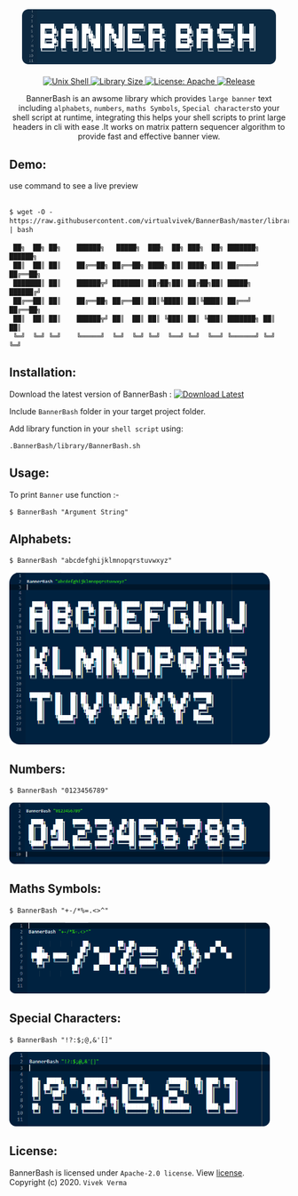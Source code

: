 <h2 align="center"> <img src="preview/app_repo_title_.png" width="458" /> </h2>

<p align="center">

	
<a href="https://www.google.com/search?q=web">
    <img src="https://img.shields.io/badge/Platform-Unix Shell-yellow.svg?color=41607A"
      alt="Unix Shell" />
  </a>
  	
  <a href="https://github.com/vivekverma007/BannerBash">
    <img src="https://img.shields.io/github/repo-size/virtualvivek/BannerBash.svg?color=orange"
      alt="Library Size" />
  </a>
  	<a href="https://github.com/virtualvivek/BannerBash/blob/master/LICENSE">
    <img src="https://img.shields.io/github/license/vivekverma007/BannerBash.svg?color=blue"
      alt="License: Apache" />
  </a>
  	<a href="https://github.com/virtualvivek/BannerBash">
    <img src="https://img.shields.io/badge/Release-v1.1-darklime.svg?style=flat"
      alt="Release" />
  </a>
  
  
</p>


<p align="center">BannerBash is an awsome library which provides <code>large banner</code> text including <code>alphabets</code>, <code>numbers</code>, <code>maths Symbols</code>, <code>Special characters</code>to your shell script at runtime, integrating this helps your shell scripts to print large headers in cli with ease .It works on matrix pattern sequencer algorithm to provide fast and effective banner view.</p>

## Demo:
use command to see a live preview
``` shell

$ wget -O - https://raw.githubusercontent.com/virtualvivek/BannerBash/master/library/BannerBash.sh | bash

 ██╗  ██╗ ██╗    ██████╗   █████╗  ███╗  ██╗ ███╗  ██╗ ███████╗ ██████╗ 
 ██║  ██║ ██║    ██╔══██╗ ██╔══██╗ ████╗ ██║ ████╗ ██║ ██╔════╝ ██╔══██╗
 ███████║ ██║    ██████╦╝ ███████║ ██╔██╗██║ ██╔██╗██║ █████╗   ██████╔╝
 ██╔══██║ ██║    ██╔══██╗ ██╔══██║ ██║╚████║ ██║╚████║ ██╔══╝   ██╔══██╗
 ██║  ██║ ██║    ██████╦╝ ██║  ██║ ██║ ╚███║ ██║ ╚███║ ███████╗ ██║  ██║
 ╚═╝  ╚═╝ ╚═╝    ╚═════╝  ╚═╝  ╚═╝ ╚═╝  ╚══╝ ╚═╝  ╚══╝ ╚══════╝ ╚═╝  ╚═╝

```

## Installation: 

Download the latest version of BannerBash : <a href="https://github.com/virtualvivek/BannerBash/releases/latest"><img src="https://img.shields.io/badge/Download-BannerBash : latest-darklime.svg?style=flat" alt="Download Latest" /></a>

Include `BannerBash` folder in your target project folder.

Add library function in your `shell script` using:

```shell
.BannerBash/library/BannerBash.sh

```

## Usage:

To print `Banner` use function :-

```shell
$ BannerBash "Argument String"

```
## Alphabets:

```shell
$ BannerBash "abcdefghijklmnopqrstuvwxyz"
```

<img src="preview/app_repo_alphabets.PNG" width="470" />

## Numbers:

```shell
$ BannerBash "0123456789"
```

<img src="preview/app_repo_numbers.PNG" width="470" />

## Maths Symbols:

```shell
$ BannerBash "+-/*%=.<>^"
```

<img src="preview/app_repo_maths_symbols.PNG" width="470" />

## Special Characters:

```shell
$ BannerBash "!?:$;@,&'[]"
```

<img src="preview/app_repo_special_characters.PNG" width="470" />


## License:

BannerBash is licensed under `Apache-2.0 license`. View [license](https://github.com/virtualvivek/BannerBash/blob/master/LICENSE).<br>
Copyright (c) 2020. ` Vivek Verma `


